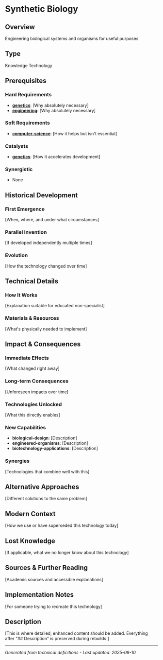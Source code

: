 # Synthetic Biology

## Overview
Engineering biological systems and organisms for useful purposes

## Type
Knowledge Technology

## Prerequisites

### Hard Requirements
- **[genetics](../genetics/README.md)**: [Why absolutely necessary]
- **[engineering](../engineering/README.md)**: [Why absolutely necessary]

### Soft Requirements
- **[computer-science](../computer-science/README.md)**: [How it helps but isn't essential]

### Catalysts
- **[genetics](../genetics/README.md)**: [How it accelerates development]

### Synergistic
- None

## Historical Development

### First Emergence
[When, where, and under what circumstances]





### Parallel Invention
[If developed independently multiple times]

### Evolution
[How the technology changed over time]

## Technical Details

### How It Works
[Explanation suitable for educated non-specialist]

### Materials & Resources
[What's physically needed to implement]





## Impact & Consequences

### Immediate Effects
[What changed right away]

### Long-term Consequences
[Unforeseen impacts over time]

### Technologies Unlocked
[What this directly enables]

### New Capabilities
- **biological-design**: [Description]
- **engineered-organisms**: [Description]
- **biotechnology-applications**: [Description]

### Synergies
[Technologies that combine well with this]

## Alternative Approaches
[Different solutions to the same problem]

## Modern Context
[How we use or have superseded this technology today]

## Lost Knowledge
[If applicable, what we no longer know about this technology]

## Sources & Further Reading
[Academic sources and accessible explanations]

## Implementation Notes
[For someone trying to recreate this technology]

## Description




[This is where detailed, enhanced content should be added. Everything after "## Description" is preserved during rebuilds.]

---
*Generated from technical definitions - Last updated: 2025-08-10*
